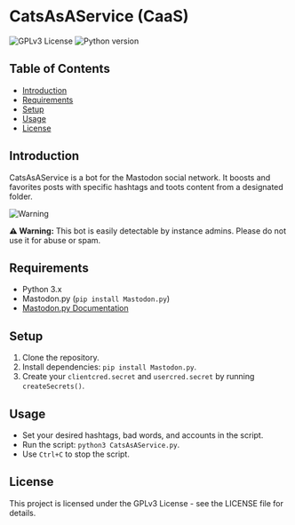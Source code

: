 # CatsAsAService (CaaS)

![GPLv3 License](https://img.shields.io/badge/license-GPLv3-blue.svg)
![Python version](https://img.shields.io/badge/python-3.x-blue.svg)

## Table of Contents
- [Introduction](#introduction)
- [Requirements](#requirements)
- [Setup](#setup)
- [Usage](#usage)
- [License](#license)

## Introduction
CatsAsAService is a bot for the Mastodon social network. It boosts and favorites posts with specific hashtags and toots content from a designated folder. 

![Warning](https://img.shields.io/badge/warning-important-red.svg)

**⚠️ Warning:** This bot is easily detectable by instance admins. Please do not use it for abuse or spam.

## Requirements
- Python 3.x
- Mastodon.py (`pip install Mastodon.py`)
- [Mastodon.py Documentation](https://mastodonpy.readthedocs.io/en/stable/)

## Setup
1. Clone the repository.
2. Install dependencies: `pip install Mastodon.py`.
3. Create your `clientcred.secret` and `usercred.secret` by running `createSecrets()`.

## Usage
- Set your desired hashtags, bad words, and accounts in the script.
- Run the script: `python3 CatsAsAService.py`.
- Use `Ctrl+C` to stop the script.

## License
This project is licensed under the GPLv3 License - see the LICENSE file for details.
